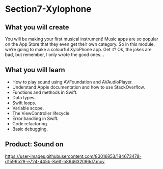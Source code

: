 # Section7-Xylophone
## What you will create

You will be making your first musical instrument! Music apps are so popular on the App Store that they even get their own category. So in this module, we’re going to make a colourful XyloPhone app. Get it? Ok, the jokes are bad, but remember, I only wrote the good ones...

## What you will learn

- How to play sound using AVFoundation and AVAudioPlayer.
- Understand Apple documentation and how to use StackOverflow.
- Functions and methods in Swift.
- Data types.
- Swift loops.
- Variable scope.
- The ViewController lifecycle.
- Error handling in Swift.
- Code refactoring.
- Basic debugging.

## Product: Sound on

https://user-images.githubusercontent.com/83016853/184673478-d1596b29-e724-445b-8a6f-b864632066d7.mov

